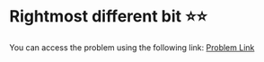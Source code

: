 # Rightmost different bit ⭐⭐
You can access the problem using the following link: [Problem Link](https://www.geeksforgeeks.org/problems/rightmost-different-bit-1587115621/1)